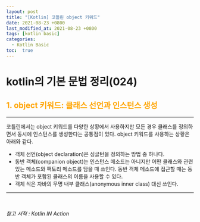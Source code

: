 ```yaml
---
layout: post
title: "[Kotlin] 코틀린 object 키워드"
date: 2021-08-23 +0800
last_modified_at: 2021-08-23 +0800
tags: [kotlin basic]
categories:
  - Kotlin Basic
toc:  true
---
```


# kotlin의 기본 문법 정리(024) 

## <span style="color:orange">1. object 키워드: 클래스 선언과 인스턴스 생성</span>  
---  

코틀린에서는 object 키워드를 다양한 상황에서 사용하지만 모든 경우 클래스를 정의하면서 동시에 인스턴스를 생성한다는 공통점이 있다. object 키워드를 사용하는 상황은 아래와 같다.

- 객체 선언(object declaration)은 싱글턴을 정의하는 방법 중 하나다.  
- 동반 객체(companion object)는 인스턴스 메소드는 아니지만 어떤 클래스와 관련 있는 메소드와 팩토리 메소드를 담을 때 쓰인다. 동반 객체 메소드에 접근할 때는 동반 객체가 포함된 클래스의 이름을 사용할 수 있다.  
- 객체 식은 자바의 무명 내부 클래스(anonymous inner class) 대신 쓰인다.

---

<br>

*참고 서적 : Kotlin IN Action*